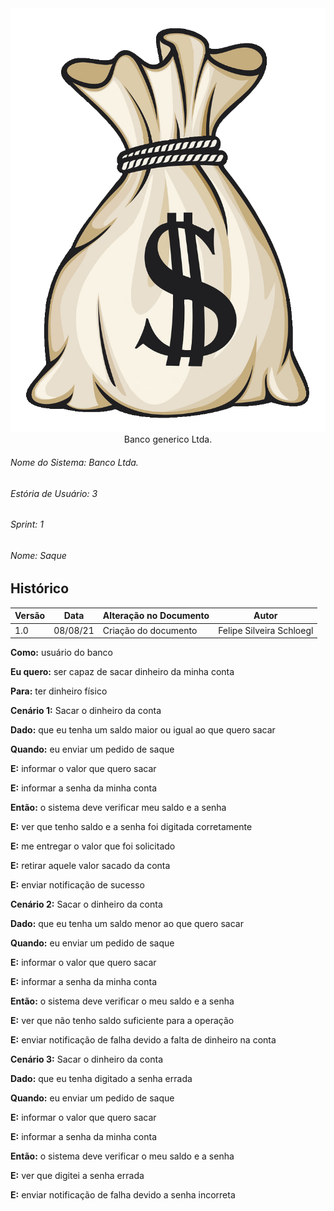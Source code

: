 <div align=center>
  <img src="./imagens/logo.png">
</div>


<div align="center">Banco generico Ltda.</div>

###### Nome do Sistema: Banco Ltda.
###### Estória de Usuário: 3
###### Sprint: 1
###### Nome: Saque

## Histórico
|**Versão**|**Data**|**Alteração no Documento**|**Autor**|
|------|----|---------|-----|
|1.0|08/08/21|Criação do documento|Felipe Silveira Schloegl|



**Como:** usuário do banco

**Eu quero:** ser capaz de sacar dinheiro da minha conta

**Para:** ter dinheiro físico



**Cenário 1:** Sacar o dinheiro da conta

**Dado:** que eu tenha um saldo maior ou igual ao que quero sacar

**Quando:** eu enviar um pedido de saque

**E:** informar o valor que quero sacar

**E:** informar a senha da minha conta

**Então:** o sistema deve verificar meu saldo e a senha

**E:** ver que tenho saldo e a senha foi digitada corretamente

**E:** me entregar o valor que foi solicitado

**E:** retirar aquele valor sacado da conta

**E:** enviar notificação de sucesso


**Cenário 2:** Sacar o dinheiro da conta

**Dado:** que eu tenha um saldo menor ao que quero sacar

**Quando:** eu enviar um pedido de saque

**E:** informar o valor que quero sacar

**E:** informar a senha da minha conta

**Então:** o sistema deve verificar o meu saldo e a senha

**E:** ver que não tenho saldo suficiente para a operação

**E:** enviar notificação de falha devido a falta de dinheiro na conta


**Cenário 3:** Sacar o dinheiro da conta

**Dado:** que eu tenha digitado a senha errada

**Quando:** eu enviar um pedido de saque

**E:** informar o valor que quero sacar

**E:** informar a senha da minha conta

**Então:** o sistema deve verificar o meu saldo e a senha

**E:** ver que digitei a senha errada

**E:** enviar notificação de falha devido a senha incorreta

</DIV>